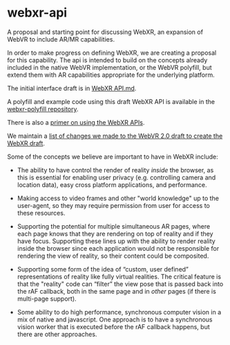 # webxr-api
A proposal and starting point for discussing WebXR, an expansion of WebVR to include AR/MR capabilities.

In order to make progress on defining WebXR, we are creating a proposal for this capability.  The api is intended to build on the concepts already included in the native WebVR implementation, or the WebVR polyfill, but extend them with AR capabilities appropriate for the underlying platform.

The initial interface draft is in [WebXR API.md](https://github.com/mozilla/webxr-api/blob/master/WebXR%20API.md). 

A polyfill and example code using this draft WebXR API is available in the [webxr-polyfill repository](https://github.com/mozilla/webxr-polyfill).

There is also a [primer on using the WebXR APIs](https://github.com/mozilla/webxr-polyfill/blob/master/CODING.md).

We maintain a [list of changes we made to the WebVR 2.0 draft to create the WebXR draft](https://github.com/mozilla/webxr-api/blob/master/design%20docs/From%20WebVR%202.0%20to%20WebXR%202.1.md).

Some of the concepts we believe are important to have in WebXR include:

- The ability to have control the render of reality _inside_ the browser, as this is essential for enabling user privacy (e.g. controlling camera and location data), easy cross platform applications, and performance.

- Making access to video frames and other "world knowledge" up to the user-agent, so they may require permission from user for access to these resources.

- Supporting the potential for multiple simultaneous AR pages, where each page knows that they are rendering on top of reality and if they have focus. Supporting these lines up with the ability to render reality inside the browser since each application would not be responsible for rendering the view of reality, so their content could be composited.

- Supporting some form of the idea of “custom, user defined” representations of reality like fully virtual realities. The critical feature is that the "reality" code can “filter” the view pose that is passed back into the rAF callback, both in the same page and in _other_ pages (if there is multi-page support).

- Some ability to do high performance, synchronous computer vision in a mix of native and javascript. One approach is to have a synchronous vision worker that is executed before the rAF callback happens, but there are other approaches.
